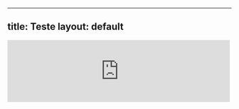 ---
title: Teste
layout: default
--
<iframe src="https://archive.org/embed/FateMastersApresenta3" width="500" height="140" frameborder="0" webkitallowfullscreen="true" mozallowfullscreen="true" allowfullscreen></iframe>
